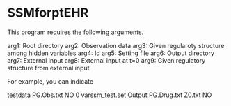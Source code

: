 # SSMforptEHR

This program requires the following arguments. 

arg1: Root directory
arg2: Observation data
arg3: Given regularoty structure among hidden variables
arg4: Id
arg5: Setting file
arg6: Output directory
arg7: External input
arg8: External input at t=0
arg9: Given regulatory structure from external input

For example, you can indicate

testdata PG.Obs.txt NO 0 varssm_test.set Output PG.Drug.txt Z0.txt NO 
